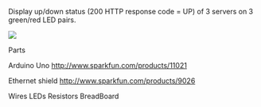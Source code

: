 Display up/down status (200 HTTP response code = UP) of 3 servers on 3 green/red LED pairs.

[![](http://farm8.staticflickr.com/7076/7246297858_cc4e21631d_z.jpg)](http://farm8.staticflickr.com/7076/7246297858_cc4e21631d_z.jpg)

Parts

Arduino Uno
http://www.sparkfun.com/products/11021

Ethernet shield
http://www.sparkfun.com/products/9026

Wires
LEDs
Resistors
BreadBoard
